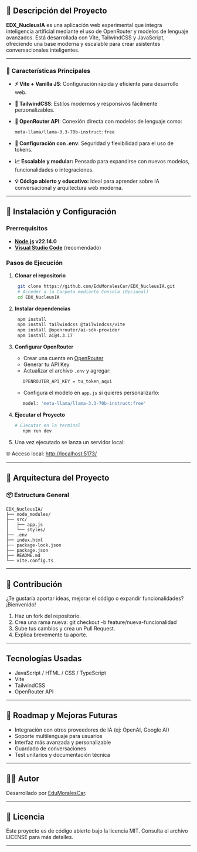 ## 📖 Descripción del Proyecto

**EDX_NucleusIA** es una aplicación web experimental que integra inteligencia artificial mediante el uso de OpenRouter y modelos de lenguaje avanzados. Está desarrollada con Vite, TailwindCSS y JavaScript, ofreciendo una base moderna y escalable para crear asistentes conversacionales inteligentes.

---

### 🎯 Características Principales

- **⚡ Vite + Vanilla JS**: Configuración rápida y eficiente para desarrollo web.
- **🎨 TailwindCSS**: Estilos modernos y responsivos fácilmente perzonalizables.
- **🧠 OpenRouter API**: Conexión directa con modelos de lenguaje como:
  
    ```bash
    meta-llama/llama-3.3-70b-instruct:free
    ```
- **🔐 Configuración con .env**: Seguridad y flexibilidad para el uso de tokens.
- **📈 Escalable y modular:** Pensado para expandirse con nuevos modelos, funcionalidades o integraciones.
- **💡 Código abierto y educativo:** Ideal para aprender sobre IA conversacional y arquitectura web moderna.

---

## 🚀 Instalación y Configuración

### Prerrequisitos

- **[Node.js](https://nodejs.org/es) v22.14.0** 
- **[Visual Studio Code](https://code.visualstudio.com/)** (recomendado)

### Pasos de Ejecución

1. **Clonar el repositorio**

   ```bash
    git clone https://github.com/EduMoralesCar/EDX_NucleusIA.git
    # Acceder a la Carpeta mediante Consola (Opcional)
    cd EDX_NucleusIA

   ```

2. **Instalar dependencias**
   ```bash
    npm install
    npm install tailwindcss @tailwindcss/vite
    npm install @openrouter/ai-sdk-provider
    npm install ai@4.3.17
   ```

3. **Configurar OpenRouter**
   - Crear una cuenta en [OpenRouter](https://openrouter.ai/)
   - Generar tu API Key
   - Actualizar el archivo `.env` y agregar:

   ```bash
      OPENROUTER_API_KEY = tu_token_aqui
   ```
   - Configura el modelo en `app.js` si quieres personalizarlo:
   
   ```bash
      model: 'meta-llama/llama-3.3-70b-instruct:free'
   ```

4. **Ejecutar el Proyecto**
   ```bash
   # EJecutar en la terminal
      npm run dev
   ```

5. Una vez ejecutado se lanza un servidor local:
   
🌐 Acceso local: [http://localhost:5173/](http://localhost:5173/)   
   
---

## 📁 Arquitectura del Proyecto

### 📦 Estructura General
```
EDX_NucleusIA/
├── node_modules/
├── src/
│   ├── app.js
│   └── styles/
├── .env
├── index.html
├── package-lock.json
├── package.json
├── README.md
└── vite.config.ts

```

---

## 🤝 Contribución

¿Te gustaría aportar ideas, mejorar el código o expandir funcionalidades? ¡Bienvenido!

1. Haz un fork del repositorio.
2. Crea una rama nueva: git checkout -b feature/nueva-funcionalidad
3. Sube tus cambios y crea un Pull Request.
4. Explica brevemente tu aporte.

---

## Tecnologías Usadas

- JavaScript / HTML / CSS / TypeScript
- Vite
- TailwindCSS
- OpenRouter API

---

## 🧪 Roadmap y Mejoras Futuras
- Integración con otros proveedores de IA (ej: OpenAI, Google AI)
- Soporte multilenguaje para usuarios
- Interfaz más avanzada y personalizable
- Guardado de conversaciones
- Test unitarios y documentación técnica

---

## 👨‍💻 Autor

Desarrollado por [EduMoralesCar](https://github.com/EduMoralesCar).

---

## 📄 Licencia

Este proyecto es de código abierto bajo la licencia MIT. Consulta el archivo LICENSE para más detalles.

---
